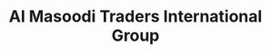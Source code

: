 ---
title: "Al Masoodi Traders International Group"
url: /karachi/al-masoodi-traders-international-group/
shop: wholesale
---